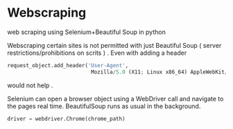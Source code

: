 # Webscraping
web scraping using Selenium+Beautiful Soup in python

Webscraping certain sites is not permitted with just Beautiful Soup ( server restrictions/prohibitions on scrits ) .
Even with adding a header 
```python
request_object.add_header('User-Agent',
                           Mozilla/5.0 (X11; Linux x86_64) AppleWebKit/537.36 (KHTML, like Gecko) Chrome/33.0.1750.117 Safari/537.36')
```
would not help .

Selenium can open a browser object using a WebDriver call and navigate to the pages real time. BeautifulSoup runs as usual in the background. 
```python
driver = webdriver.Chrome(chrome_path)
```
